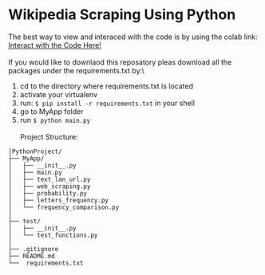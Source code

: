# Wikipedia Scraping Using Python

The best way to view and interaced with the code is by using the colab link:\
[Interact with the Code Here!](https://colab.research.google.com/drive/17_L7P27JVbBBDo6nK1D9abYV4DfvNFsh?usp=sharing) \
\
If you would like to downlaod this reposatory pleas download all the packages under the requirements.txt by:\
1. cd to the directory where requirements.txt is located
2. activate your virtualenv
3. run: `$ pip install -r requirements.txt` in your shell
4. go to MyApp folder
5. run `$ python main.py`
\
\
Project Structure: 
```
│PythonProject/
├── MyApp/
│   ├── __init__.py
│   ├── main.py
│   ├── text_lan_url.py 
│   ├── web_scraping.py 
│   ├── probability.py
│   ├── letters_frequency.py
│   └── frequency_comparison.py
│
├── test/
│   ├── __init__.py
│   └── test_functions.py
│
├── .gitignore
├── README.md
└──  requirements.txt
```
